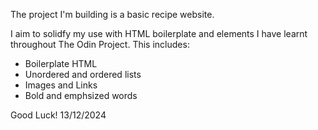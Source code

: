 The project I'm building is a basic recipe website.

I aim to solidfy my use with HTML boilerplate and elements I have learnt throughout The Odin Project. This includes:
- Boilerplate HTML
- Unordered and ordered lists
- Images and Links
- Bold and emphsized words

Good Luck! 13/12/2024